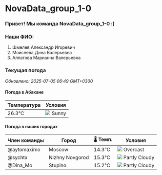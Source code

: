 # NovaData_group_1-0
### Привет! Мы команда NovaData_group_1-0 :)

### Наши ФИО:
1. Шмелев Александр Игоревич
2. Моисеева Дина Валерьевна
3. Алпатова Марианна Валерьевна

### Текущая погода
<!-- WEATHER:START -->
_Обновлено: 2025-07-05 06:49 GMT+0300_

#### Погода в Абакане

| Температура | Условия |
|-------------|----------|
| 26.3°C     | ![](https://cdn.weatherapi.com/weather/64x64/day/113.png) Sunny |

#### Погода в наших городах

| Член команды  | Город               | 🌡️ Темп.  | Условия          |
|---------------|---------------------|-----------|--------------------|
| @aytomaximo    | Moscow              |   14.3°C | ![](https://cdn.weatherapi.com/weather/64x64/day/122.png) Overcast     |
| @sychtx        | Nizhny Novgorod     |   15.3°C | ![](https://cdn.weatherapi.com/weather/64x64/day/116.png) Partly Cloudy |
| @Dina_Mo       | Stupino             |   15.2°C | ![](https://cdn.weatherapi.com/weather/64x64/day/116.png) Partly Cloudy |

<!-- WEATHER:END -->
